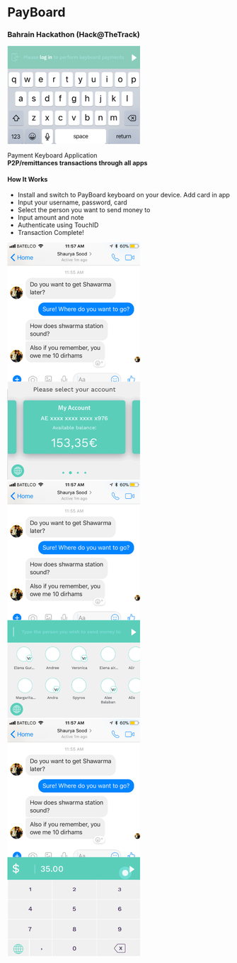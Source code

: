 # PayBoard
### Bahrain Hackathon (Hack@TheTrack)

<img src = "PayBoardLogo.png" width ="300">


Payment Keyboard Application<br>**P2P/remittances transactions through all apps**

#### How It Works
- Install and switch to PayBoard keyboard on your device. Add card in app
- Input your username, password,  card 
- Select the person you want to send money to
- Input amount and note
- Authenticate using TouchID
- Transaction Complete!

<img src = "Screenshots/4.png" width ="300">

<img src = "Screenshots/6.png" width ="300">

<img src = "Screenshots/7.png" width ="300">
